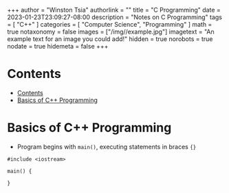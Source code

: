 +++
author = "Winston Tsia"
authorlink = ""
title = "C Programming"
date = 2023-01-23T23:09:27-08:00
description = "Notes on C Programming"
tags = [
    "C++"
]
categories = [
    "Computer Science",
    "Programming"
]
math = true
notaxonomy = false
images = ["/img/<folder>/example.jpg"]
imagetext = "An example text for an image you could add!"
hidden = true
norobots = true
nodate = true
hidemeta = false
+++

# Contents
- [Contents](#contents)
- [Basics of C++ Programming](#basics-of-c-programming)

# Basics of C++ Programming
- Program begins with `main()`, executing statements in braces `{}`

```
#include <iostream>

main() {
    
}
```

